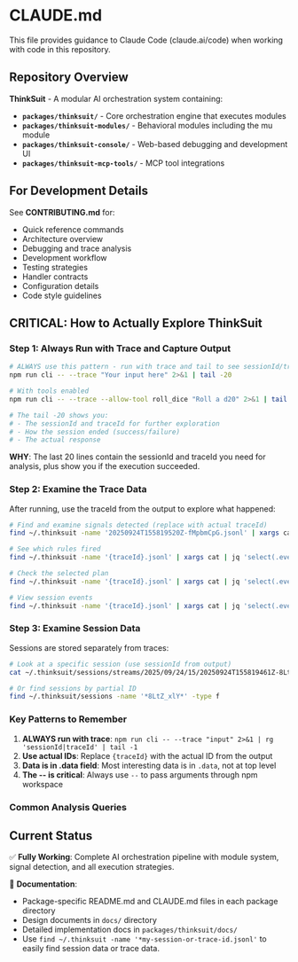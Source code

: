 # CLAUDE.md

This file provides guidance to Claude Code (claude.ai/code) when working with code in this repository.

## Repository Overview

**ThinkSuit** - A modular AI orchestration system containing:
- **`packages/thinksuit/`** - Core orchestration engine that executes modules
- **`packages/thinksuit-modules/`** - Behavioral modules including the mu module
- **`packages/thinksuit-console/`** - Web-based debugging and development UI
- **`packages/thinksuit-mcp-tools/`** - MCP tool integrations

## For Development Details

See **CONTRIBUTING.md** for:
- Quick reference commands
- Architecture overview
- Debugging and trace analysis
- Development workflow
- Testing strategies
- Handler contracts
- Configuration details
- Code style guidelines

## CRITICAL: How to Actually Explore ThinkSuit

### Step 1: Always Run with Trace and Capture Output

```bash
# ALWAYS use this pattern - run with trace and tail to see sessionId/traceId
npm run cli -- --trace "Your input here" 2>&1 | tail -20

# With tools enabled
npm run cli -- --trace --allow-tool roll_dice "Roll a d20" 2>&1 | tail -20

# The tail -20 shows you:
# - The sessionId and traceId for further exploration
# - How the session ended (success/failure)
# - The actual response
```

**WHY**: The last 20 lines contain the sessionId and traceId you need for analysis, plus show you if the execution succeeded.

### Step 2: Examine the Trace Data

After running, use the traceId from the output to explore what happened:

```bash
# Find and examine signals detected (replace with actual traceId)
find ~/.thinksuit -name '20250924T155819520Z-fMpbmCpG.jsonl' | xargs cat | jq 'select(.event == "processing.output.generated" and .data.handler == "detectSignals") | .data.facts'

# See which rules fired
find ~/.thinksuit -name '{traceId}.jsonl' | xargs cat | jq 'select(.event == "pipeline.rule_evaluation.trace") | .data.executionTrace[] | {rule: .ruleName, added: .factsAdded[].type}'

# Check the selected plan
find ~/.thinksuit -name '{traceId}.jsonl' | xargs cat | jq 'select(.event == "pipeline.plan_selection.complete") | .data.selectedPlan'

# View session events
find ~/.thinksuit -name '{traceId}.jsonl' | xargs cat | jq 'select(.event | startswith("session.")) | { event, msg, data }'
```

### Step 3: Examine Session Data

Sessions are stored separately from traces:

```bash
# Look at a specific session (use sessionId from output)
cat ~/.thinksuit/sessions/streams/2025/09/24/15/20250924T155819461Z-8LtZ_xlY.jsonl | jq '.'

# Or find sessions by partial ID
find ~/.thinksuit/sessions -name '*8LtZ_xlY*' -type f
```

### Key Patterns to Remember

1. **ALWAYS run with trace**: `npm run cli -- --trace "input" 2>&1 | rg 'sessionId|traceId' | tail -1`
2. **Use actual IDs**: Replace `{traceId}` with the actual ID from the output
3. **Data is in .data field**: Most interesting data is in `.data`, not at top level
4. **The -- is critical**: Always use `--` to pass arguments through npm workspace

### Common Analysis Queries

## Current Status

✅ **Fully Working**: Complete AI orchestration pipeline with module system, signal detection, and all execution strategies.

📝 **Documentation**:
- Package-specific README.md and CLAUDE.md files in each package directory
- Design documents in `docs/` directory
- Detailed implementation docs in `packages/thinksuit/docs/`
- Use `find ~/.thinksuit -name '*my-session-or-trace-id.jsonl'` to easily find session data or trace data.
